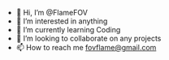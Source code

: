 - 👋 Hi, I’m @FlameFOV
- 👀 I’m interested in anything
- 🌱 I’m currently learning Coding
- 💞️ I’m looking to collaborate on any projects
- 📫 How to reach me fovflame@gmail.com

<!---
FlameFOV/FlameFOV is a ✨ special ✨ repository because its `README.md` (this file) appears on your GitHub profile.
You can click the Preview link to take a look at your changes.
--->
